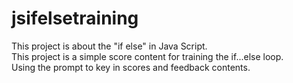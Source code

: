 # jsifelsetraining
This project is about the "if else" in Java Script. <br>
This project is a simple score content for training the if...else loop.<br>
Using the prompt to key in scores and feedback contents.<br>
